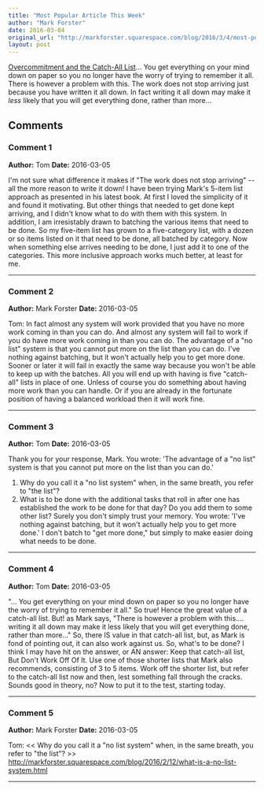 ```yaml
---
title: "Most Popular Article This Week"
author: "Mark Forster"
date: 2016-03-04
original_url: "http://markforster.squarespace.com/blog/2016/3/4/most-popular-article-this-week.html"
layout: post
---
```


[Overcommitment and the Catch-All List](2016-02-23-overcommitment-and-the-catch-all-list.md)… You get everything on your mind down on paper so you no longer have the worry of trying to remember it all. There is however a problem with this. The work does not stop arriving just because you have written it all down. In fact writing it all down may make it *less* likely that you will get everything done, rather than more…

## Comments

### Comment 1
**Author:** Tom
**Date:** 2016-03-05

I'm not sure what difference it makes if "The work does not stop arriving" -- all the more reason to write it down! I have been trying Mark's 5-item list approach as presented in his latest book. At first I loved the simplicity of it and found it motivating. But other things that needed to get done kept arriving, and I didn't know what to do with them with this system. In addition, I am irresistably drawn to batching the various items that need to be done. So my five-item list has grown to a five-category list, with a dozen or so items listed on it that need to be done, all batched by category. Now when something else arrives needing to be done, I just add it to one of the categories. This more inclusive approach works much better, at least for me.

---

### Comment 2
**Author:** Mark Forster
**Date:** 2016-03-05

Tom:
In fact almost any system will work provided that you have no more work coming in than you can do. And almost any system will fail to work if you do have more work coming in than you can do.
The advantage of a "no list" system is that you cannot put more on the list than you can do. I've nothing against batching, but it won't actually help you to get more done. Sooner or later it will fail in exactly the same way because you won't be able to keep up with the batches. All you will end up with having is five "catch-all" lists in place of one.
Unless of course you do something about having more work than you can handle. Or if you are already in the fortunate position of having a balanced workload then it will work fine.

---

### Comment 3
**Author:** Tom
**Date:** 2016-03-05

Thank you for your response, Mark. You wrote:
'The advantage of a "no list" system is that you cannot put more on the list than you can do.'
1) Why do you call it a "no list system" when, in the same breath, you refer to "the list"?
2) What is to be done with the additional tasks that roll in after one has established the work to be done for that day? Do you add them to some other list? Surely you don't simply trust your memory.
You wrote: 'I've nothing against batching, but it won't actually help you to get more done.'
I don't batch to "get more done," but simply to make easier doing what needs to be done.

---

### Comment 4
**Author:** Tom
**Date:** 2016-03-05

"... You get everything on your mind down on paper so you no longer have the worry of trying to remember it all."
So true! Hence the great value of a catch-all list. But! as Mark says,
"There is however a problem with this.... writing it all down may make it less likely that you will get everything done, rather than more…"
So, there IS value in that catch-all list, but, as Mark is fond of pointing out, it can also work against us. So, what's to be done? I think I may have hit on the answer, or AN answer:
Keep that catch-all list, But Don't Work Off Of It. Use one of those shorter lists that Mark also recommends, consisting of 3 to 5 items. Work off the shorter list, but refer to the catch-all list now and then, lest something fall through the cracks. Sounds good in theory, no? Now to put it to the test, starting today.

---

### Comment 5
**Author:** Mark Forster
**Date:** 2016-03-05

Tom:
<< Why do you call it a "no list system" when, in the same breath, you refer to "the list"? >>
<http://markforster.squarespace.com/blog/2016/2/12/what-is-a-no-list-system.html>

---
